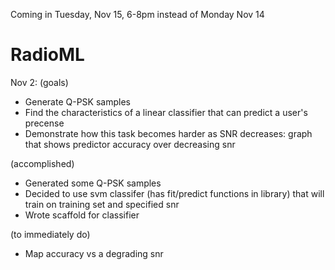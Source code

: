 Coming in Tuesday, Nov 15, 6-8pm instead of Monday Nov 14 

# RadioML

Nov 2: 
(goals)
* Generate Q-PSK samples
* Find the characteristics of a linear classifier that can predict a user's precense
* Demonstrate how this task becomes harder  as SNR decreases: graph that  shows predictor accuracy over decreasing snr

(accomplished)
* Generated some Q-PSK samples 
* Decided to use svm classifer (has fit/predict functions in library) that will train on training set and specified snr
* Wrote scaffold for classifier

(to immediately do)
* Map accuracy vs a degrading snr
